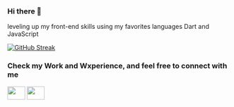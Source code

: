 ### Hi there 👋
leveling up my front-end skills using my favorites languages Dart and JavaScript
<!--
**ahmedos999/ahmedos999** is a ✨ _special_ ✨ repository because its `README.md` (this file) appears on your GitHub profile.

Here are some ideas to get you started:

- 🔭 I’m currently working on leveling up my front-end skills using my favorites languages Dart and JavaScript
- 🌱 I’m currently learning Flutter and React.js
- 👯 I’m looking to collaborate on ...
- 🤔 I’m looking for help with ...
- 💬 Ask me about new project idea new challenges and opportunities
- 📫 How to reach me: portfolio:https://www.behance.net/ahmedxosmanlinkedin account https://www.linkedin.com/in/ahmed-osman-61783223a/
- 😄 Pronouns: ...
- ⚡ Fun fact: coding pass time more than sleeping
-->
[![GitHub Streak](https://github-readme-streak-stats.herokuapp.com/?user=ahmedos999)](https://git.io/streak-stats)

<h3 align="left">Check my Work and Wxperience, and feel free to connect with me</h3>
<p align="left">
<a href="https://www.behance.net/ahmedxosman" target="blank"><img align="center" src="https://cdn.jsdelivr.net/npm/simple-icons@3.0.1/icons/behance.svg" alt="" height="30" width="40" /></a>
<a href="https://www.linkedin.com/in/ahmed-osman-61783223a/" target="blank"><img align="center" src="https://cdn.jsdelivr.net/npm/simple-icons@3.0.1/icons/linkedin.svg" alt="" height="30" width="40" /></a>

</p>
